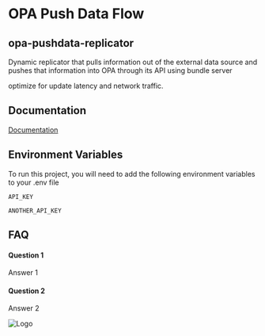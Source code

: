 
# OPA Push Data Flow

## opa-pushdata-replicator
Dynamic replicator that pulls information out of the external data source and pushes that information into OPA through its API using bundle server


optimize for update latency and network traffic.
## Documentation

[Documentation](https://linktodocumentation)


## Environment Variables

To run this project, you will need to add the following environment variables to your .env file

`API_KEY`

`ANOTHER_API_KEY`


## FAQ

#### Question 1

Answer 1

#### Question 2

Answer 2


![Logo](https://dev-to-uploads.s3.amazonaws.com/uploads/articles/th5xamgrr6se0x5ro4g6.png)


